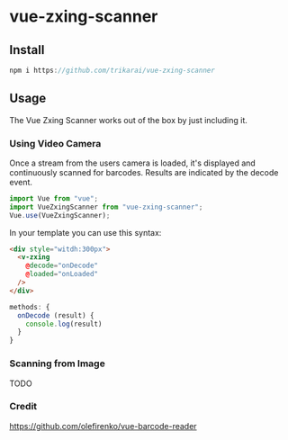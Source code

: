 # vue-zxing-scanner

## Install

```js
npm i https://github.com/trikarai/vue-zxing-scanner
```

## Usage

The Vue Zxing Scanner works out of the box by just including it.

### Using Video Camera

Once a stream from the users camera is loaded, it's displayed and continuously scanned for barcodes. Results are indicated by the decode event.

```js
import Vue from "vue";
import VueZxingScanner from "vue-zxing-scanner";
Vue.use(VueZxingScanner);
```

In your template you can use this syntax:
```html
<div style="witdh:300px">
  <v-zxing
    @decode="onDecode"
    @loaded="onLoaded"
  />
</div>
```

```js
methods: {
  onDecode (result) {
    console.log(result)
  }
}
```

### Scanning from Image

TODO

### Credit
https://github.com/olefirenko/vue-barcode-reader
